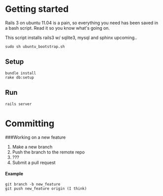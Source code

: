 # Getting started

Rails 3 on ubuntu 11.04 is a pain, so everything you need has been saved in a bash script.
Read it so you know what's going on. 

This script installs rails3 w/ sqlite3, mysql and sphinx upcoming..

    sudo sh ubuntu_bootstrap.sh
## Setup
    bundle install
    rake db:setup
## Run
    rails server

# Committing

###Working on a new feature

1. Make a new branch
2. Push the branch to the remote repo
3. ???
4. Submit a pull request

#### Example
    git branch -b new_feature
    git push new_feature origin (I think)
